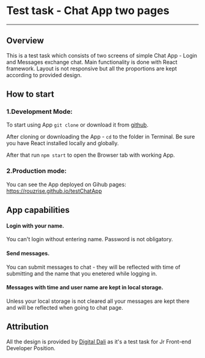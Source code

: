 # Test task - Chat App two pages

---

## Overview

This is a test task which consists of two screens of simple Chat App - Login and Messages exchange chat.
Main functionality is done with React framework.
Layout is not responsive but all the proportions are kept according to provided design.

## How to start

### 1.Development Mode:

To start using App `git clone` or download it from [github](https://github.com/rouzrise/testChatApp).

After cloning or downloading the App - `cd` to the folder in Terminal.
Be sure you have React installed locally and globally.

After that run `npm start` to open the Browser tab with working App.

### 2.Production mode:

You can see the App deployed on Gihub pages: https://rouzrise.github.io/testChatApp        

## App capabilities

#### Login with your name.

You can't login without entering name. Password is not obligatory.

#### Send messages.

You can submit messages to chat - they will be reflected with time of submitting and the name that you enetered while logging in.

#### Messages with time and user name are kept in local storage.

Unless your local storage is not cleared all your messages are kept there and will be reflected when going to chat page.

## Attribution

All the design is provided by [Digital Dali](https://digitaldali.ru/) as it's a test task for Jr Front-end Developer Position.


